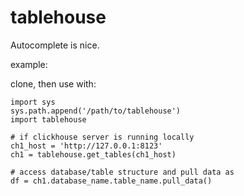 # tablehouse

Autocomplete is nice. 

example:

clone, then use with:

    import sys
    sys.path.append('/path/to/tablehouse')
    import tablehouse
    
    # if clickhouse server is running locally
    ch1_host = 'http://127.0.0.1:8123'
    ch1 = tablehouse.get_tables(ch1_host)
    
    # access database/table structure and pull data as
    df = ch1.database_name.table_name.pull_data()
